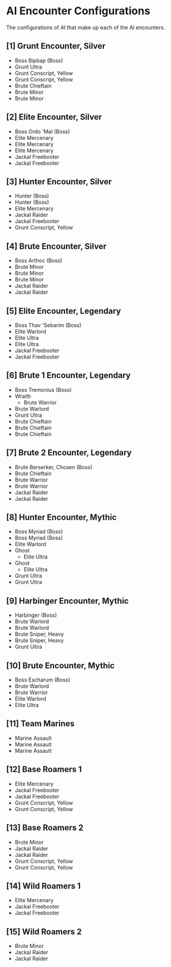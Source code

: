 # AI Encounter Configurations

The configurations of AI that make up each of the AI encounters.

<!--
## [#] Encounter Name
- AI Name
- AI Name
- AI Name
-->

## [1] Grunt Encounter, Silver

- Boss Bipbap (Boss)
- Grunt Ultra
- Grunt Conscript, Yellow
- Grunt Conscript, Yellow
- Brute Chieftain
- Brute Minor
- Brute Minor

## [2] Elite Encounter, Silver

- Boss Ordo 'Mal (Boss)
- Elite Mercenary
- Elite Mercenary
- Elite Mercenary
- Jackal Freebooter
- Jackal Freebooter

## [3] Hunter Encounter, Silver

- Hunter (Boss)
- Hunter (Boss)
- Elite Mercenary
- Jackal Raider
- Jackal Freebooter
- Grunt Conscript, Yellow

## [4] Brute Encounter, Silver

- Boss Arthoc (Boss)
- Brute Minor
- Brute Minor
- Brute Minor
- Jackal Raider
- Jackal Raider

## [5] Elite Encounter, Legendary

- Boss Thav 'Sebarim (Boss)
- Elite Warlord
- Elite Ultra
- Elite Ultra
- Jackal Freebooter
- Jackal Freebooter

## [6] Brute 1 Encounter, Legendary

- Boss Tremonius (Boss)
- Wraith
	- Brute Warrior
- Brute Warlord
- Grunt Ultra
- Brute Chieftain
- Brute Chieftain
- Brute Chieftain

## [7] Brute 2 Encounter, Legendary

- Brute Berserker, Chosen (Boss)
- Brute Chieftain
- Brute Warrior
- Brute Warrior
- Jackal Raider
- Jackal Raider

## [8] Hunter Encounter, Mythic

- Boss Myriad (Boss)
- Boss Myriad (Boss)
- Elite Warlord
- Ghost
	- Elite Ultra
- Ghost
	- Elite Ultra
- Grunt Ultra
- Grunt Ultra

## [9] Harbinger Encounter, Mythic

- Harbinger (Boss)
- Brute Warlord
- Brute Warlord
- Brute Sniper, Heavy
- Brute Sniper, Heavy
- Grunt Ultra

## [10] Brute Encounter, Mythic

- Boss Escharum (Boss)
- Brute Warlord
- Brute Warrior
- Elite Warlord
- Elite Ultra

## [11] Team Marines

- Marine Assault
- Marine Assault
- Marine Assault

## [12] Base Roamers 1

- Elite Mercenary
- Jackal Freebooter
- Jackal Freebooter
- Grunt Conscript, Yellow
- Grunt Conscript, Yellow

## [13] Base Roamers 2

- Brute Minor
- Jackal Raider
- Jackal Raider
- Grunt Conscript, Yellow
- Grunt Conscript, Yellow

## [14] Wild Roamers 1

- Elite Mercenary
- Jackal Freebooter
- Jackal Freebooter

## [15] Wild Roamers 2

- Brute Minor
- Jackal Raider
- Jackal Raider
